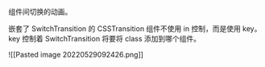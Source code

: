组件间切换的动画。

嵌套了 SwitchTransition 的 CSSTransition 组件不使用 in 控制，而是使用 key。 key 控制着 SwitchTransition 将要将 class 添加到哪个组件。

![[Pasted image 20220529092426.png]]

